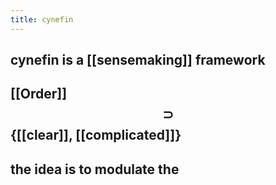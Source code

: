 ```yaml
---
title: cynefin
---
```


## cynefin is a [[sensemaking]] framework
## [[Order]] $$\supset$$ {[[clear]], [[complicated]]}
## the idea is to modulate the
